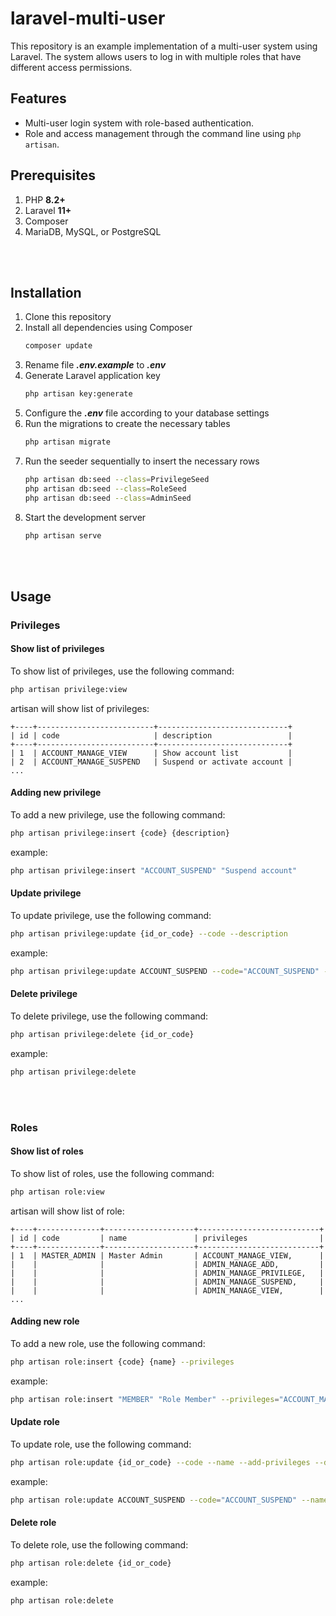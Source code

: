 # laravel-multi-user
This repository is an example implementation of a multi-user system using Laravel. The system allows users to log in with multiple roles that have different access permissions.

## Features
- Multi-user login system with role-based authentication.
- Role and access management through the command line using `php artisan`.

## Prerequisites
1. PHP __8.2+__
2. Laravel __11+__
3. Composer
4. MariaDB, MySQL, or PostgreSQL


<br><br>
## Installation
1. Clone this repository
2. Install all dependencies using Composer
   ```bash
   composer update
   ```
3. Rename file __*.env.example*__ to __*.env*__
4. Generate Laravel application key
   ```bash
   php artisan key:generate
   ```
5. Configure the __*.env*__ file according to your database settings
6. Run the migrations to create the necessary tables
   ```bash
   php artisan migrate
   ```
7. Run the seeder sequentially to insert the necessary rows
   ```bash
   php artisan db:seed --class=PrivilegeSeed
   php artisan db:seed --class=RoleSeed
   php artisan db:seed --class=AdminSeed
   ```
7. Start the development server
   ```bash
   php artisan serve
   ```

<br><br>
## Usage
### Privileges
#### Show list of privileges
To show list of privileges, use the following command:
```bash
php artisan privilege:view
```
artisan will show list of privileges:
```
+----+--------------------------+-----------------------------+
| id | code                     | description                 |
+----+--------------------------+-----------------------------+
| 1  | ACCOUNT_MANAGE_VIEW      | Show account list           |
| 2  | ACCOUNT_MANAGE_SUSPEND   | Suspend or activate account |
...
```

#### Adding new privilege
To add a new privilege, use the following command:
```bash
php artisan privilege:insert {code} {description}
```
example:
```bash
php artisan privilege:insert "ACCOUNT_SUSPEND" "Suspend account"
```

#### Update privilege
To update privilege, use the following command:
```bash
php artisan privilege:update {id_or_code} --code --description
```
example:
```bash
php artisan privilege:update ACCOUNT_SUSPEND --code="ACCOUNT_SUSPEND" --description="Suspend account"
```

#### Delete privilege
To delete privilege, use the following command:
```bash
php artisan privilege:delete {id_or_code}
```
example:
```bash
php artisan privilege:delete
```

<br><br>
### Roles
#### Show list of roles
To show list of roles, use the following command:
```bash
php artisan role:view
```
artisan will show list of role:
```
+----+--------------+--------------------+---------------------------+
| id | code         | name               | privileges                |
+----+--------------+--------------------+---------------------------+
| 1  | MASTER_ADMIN | Master Admin       | ACCOUNT_MANAGE_VIEW,      |
|    |              |                    | ADMIN_MANAGE_ADD,         |
|    |              |                    | ADMIN_MANAGE_PRIVILEGE,   |
|    |              |                    | ADMIN_MANAGE_SUSPEND,     |
|    |              |                    | ADMIN_MANAGE_VIEW,        |
...
```

#### Adding new role
To add a new role, use the following command:
```bash
php artisan role:insert {code} {name} --privileges
```
example:
```bash
php artisan role:insert "MEMBER" "Role Member" --privileges="ACCOUNT_MANAGE_VIEW,ACCOUNT_MANAGE_SUSPEND"
```

#### Update role
To update role, use the following command:
```bash
php artisan role:update {id_or_code} --code --name --add-privileges --delete-privileges
```
example:
```bash
php artisan role:update ACCOUNT_SUSPEND --code="ACCOUNT_SUSPEND" --name="Suspend account" --add-privileges="ACCOUNT_MANAGE_PRIVILEGE"
```

#### Delete role
To delete role, use the following command:
```bash
php artisan role:delete {id_or_code}
```
example:
```bash
php artisan role:delete
```
